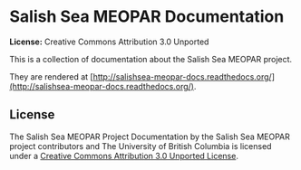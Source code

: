 Salish Sea MEOPAR Documentation
===============================

**License:** Creative Commons Attribution 3.0 Unported

This is a collection of documentation about the Salish Sea MEOPAR project.

They are rendered at [http://salishsea-meopar-docs.readthedocs.org/](http://salishsea-meopar-docs.readthedocs.org/).


License
-------

The Salish Sea MEOPAR Project Documentation by the Salish Sea MEOPAR project contributors and The University of British Columbia is licensed under a [Creative Commons Attribution 3.0 Unported License](http://creativecommons.org/licenses/by/3.0/deed.en_US).

